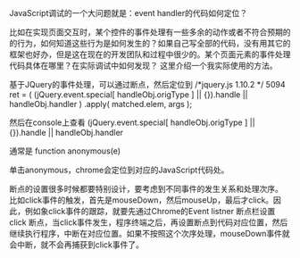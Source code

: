 JavaScript调试的一个大问题就是：event handler的代码如何定位？

比如在实现页面交互时，某个控件的事件处理有一些多余的动作或者不符合预期的的行为，如何知道这些行为是如何发生的？如果自己写全部的代码，没有用其它的框架也好办，但是这在现在的开发团队和过程中很少的。某个页面元素的事件处理代码具体在哪里？在实际调试中如何发现？ 这里介绍一个我实际使用的方法。


基于JQuery的事件处理，可以通过断点，然后定位到
/*jquery.js 1.10.2 */
5094  ret = ( (jQuery.event.special[ handleObj.origType ] || {}).handle || handleObj.handler )
                            .apply( matched.elem, args );

然后在console上查看
(jQuery.event.special[ handleObj.origType ] || {}).handle || handleObj.handler


通常是
function anonymous(e)

单击anonymous，chrome会定位到对应的JavaScript代码处。


断点的设置很多时候都要特别设计，要考虑到不同事件的发生关系和处理次序。
比如click事件的触发，首先是mouseDown，然后mouseUp，最后才click。因此，例如象click事件的跟踪，就要先通过Chrome的Event listner 断点栏设置 click 断点，当click事件发生，程序终端之后，再设置断点到代码对应位置，然后继续执行程序，中断在对应位置。如果不按照这个次序处理，mouseDown事件就会中断，就不会再捕获到click事件了。


